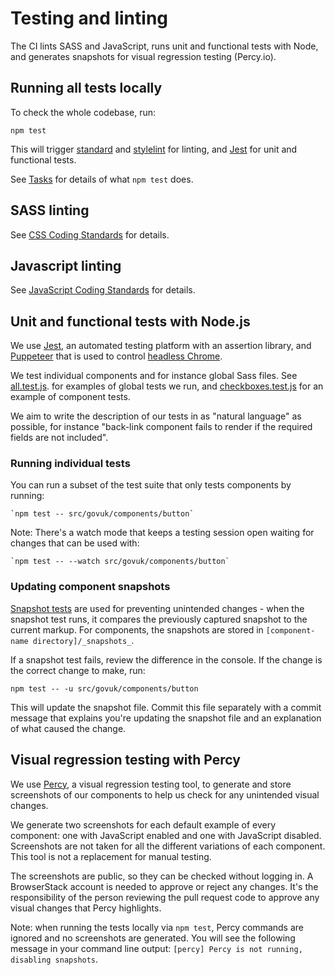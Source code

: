 # Testing and linting

The CI lints SASS and JavaScript, runs unit and functional tests with Node, and generates snapshots for visual regression testing (Percy.io).

## Running all tests locally

To check the whole codebase, run:

```
npm test
```

This will trigger [standard](https://github.com/standard/standard) and [stylelint](https://github.com/stylelint/stylelint) for linting, and [Jest](https://github.com/facebook/jest) for unit and functional tests.

See [Tasks](tasks.md) for details of what `npm test` does.

## SASS linting

See [CSS Coding Standards](/docs/contributing/coding-standards/css.md#linting) for details.

## Javascript linting

See [JavaScript Coding Standards](/docs/contributing/coding-standards/js.md#formatting-and-linting) for details.

## Unit and functional tests with Node.js

We use [Jest](https://jestjs.io/), an automated testing platform with an assertion library, and [Puppeteer](https://pptr.dev/) that is used to control [headless Chrome](https://developers.google.com/web/updates/2017/04/headless-chrome).

We test individual components and for instance global Sass files. See [all.test.js](../../src/govuk/all.test.js). for examples of global tests we run, and  [checkboxes.test.js](../../src/govuk/components/checkboxes/checkboxes.test.js) for an example of component tests.

We aim to write the description of our tests in as "natural language" as possible, for instance "back-link component fails to render if the required fields are not included".

### Running individual tests
You can run a subset of the test suite that only tests components by running:

    `npm test -- src/govuk/components/button`

Note: There's a watch mode that keeps a testing session open waiting for changes that can be used with:

    `npm test -- --watch src/govuk/components/button`

### Updating component snapshots
[Snapshot tests](https://facebook.github.io/jest/docs/en/snapshot-testing.html) are used for preventing unintended changes - when the snapshot test runs, it  compares the previously captured snapshot to the current markup. For components, the snapshots are stored in `[component-name directory]/_snapshots_`.

If a snapshot test fails, review the difference in the console. If the change is the correct change to make, run:

`npm test -- -u src/govuk/components/button`

This will update the snapshot file. Commit this file separately with a commit message that explains you're updating the snapshot file and an explanation of what caused the change.

## Visual regression testing with Percy

We use [Percy](https://percy.io/), a visual regression testing tool, to generate and store screenshots of our components to help us check for any unintended visual changes.

We generate two screenshots for each default example of every component: one with JavaScript enabled and one with JavaScript disabled. Screenshots are not taken for all the different variations of each component. This tool is not a replacement for manual testing.

The screenshots are public, so they can be checked without logging in. A BrowserStack account is needed to approve or reject any changes. It's the responsibility of the person reviewing the pull request code to approve any visual changes that Percy highlights.

Note: when running the tests locally via `npm test`, Percy commands are ignored and no screenshots are generated. You will see the following message in your command line output: `[percy] Percy is not running, disabling snapshots`.
